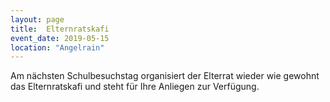 ```yaml
---
layout: page
title:  Elternratskafi
event_date: 2019-05-15
location: "Angelrain"
---
```


Am nächsten Schulbesuchstag organisiert der Elterrat wieder wie gewohnt das Elternratskafi und steht für Ihre Anliegen zur Verfügung.
